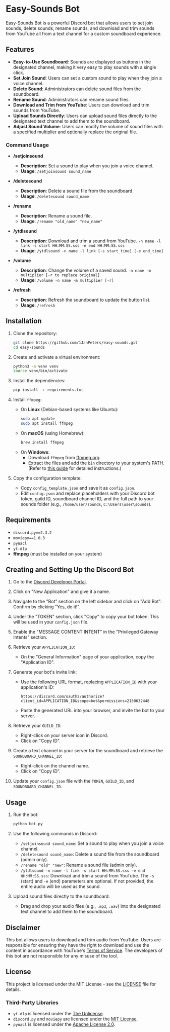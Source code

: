 # Easy-Sounds Bot

Easy-Sounds Bot is a powerful Discord bot that allows users to set join sounds, delete sounds, rename sounds, and download and trim sounds from YouTube all from a text channel for a custom soundboard experience.

## Features

- **Easy-to-Use Soundboard**: Sounds are displayed as buttons in the designated channel, making it very easy to play sounds with a single click.
- **Set Join Sound**: Users can set a custom sound to play when they join a voice channel.
- **Delete Sound**: Administrators can delete sound files from the soundboard.
- **Rename Sound**: Administrators can rename sound files.
- **Download and Trim from YouTube**: Users can download and trim sounds from YouTube.
- **Upload Sounds Directly**: Users can upload sound files directly to the designated text channel to add them to the soundboard.
- **Adjust Sound Volume**: Users can modify the volume of sound files with a specified multiplier and optionally replace the original file.

### Command Usage

- **/setjoinsound**
  - **Description**: Set a sound to play when you join a voice channel.
  - **Usage**: `/setjoinsound sound_name`

- **/deletesound**
  - **Description**: Delete a sound file from the soundboard.
  - **Usage**: `/deletesound sound_name`

- **/rename**
  - **Description**: Rename a sound file.
  - **Usage**: `/rename "old_name" "new_name"`

- **/ytdlsound**
  - **Description**: Download and trim a sound from YouTube. `-n name -l link -s start HH:MM:SS.sss -e end HH:MM:SS.sss`
  - **Usage**: `/ytdlsound -n name -l link [-s start_time] [-e end_time]`

- **/volume**
  - **Description**: Change the volume of a saved sound. `-n name -m multiplier [-r to replace original]`
  - **Usage**: `/volume -n name -m multiplier [-r]`

- **/refresh**
  - **Description**: Refresh the soundboard to update the button list.
  - **Usage**: `/refresh`


## Installation

1. Clone the repository:
    ```sh
    git clone https://github.com/1JanPeters/easy-sounds.git
    cd easy-sounds
    ```

2. Create and activate a virtual environment:
    ```sh
    python3 -m venv venv
    source venv/bin/activate
    ```

3. Install the dependencies:
    ```sh
    pip install -r requirements.txt
    ```

4. Install `ffmpeg`:
    - On **Linux** (Debian-based systems like Ubuntu):
        ```sh
        sudo apt update
        sudo apt install ffmpeg
        ```
    - On **macOS** (using Homebrew):
        ```sh
        brew install ffmpeg
        ```
    - On **Windows**:
        - Download `ffmpeg` from [ffmpeg.org](https://ffmpeg.org/download.html).
        - Extract the files and add the `bin` directory to your system's PATH. (Refer to [this guide](https://www.geeksforgeeks.org/how-to-install-ffmpeg-on-windows/) for detailed instructions.)

4. Copy the configuration template:
    - Copy `config_template.json` and save it as `config.json`.
    - Edit `config.json` and replace placeholders with your Discord bot token, guild ID, soundboard channel ID, and the full path to your sounds folder (e.g., `/home/user/sounds`, `C:\Users\user\sounds`).


## Requirements

- `discord.py==2.3.2`
- `moviepy==1.0.3`
- `pynacl`
- `yt-dlp`
- **ffmpeg** (must be installed on your system)


## Creating and Setting Up the Discord Bot

1. Go to the [Discord Developer Portal](https://discord.com/developers/applications).

2. Click on "New Application" and give it a name.

3. Navigate to the "Bot" section on the left sidebar and click on "Add Bot". Confirm by clicking "Yes, do it!".

4. Under the "TOKEN" section, click "Copy" to copy your bot token. This will be used in your `config.json` file.

5. Enable the "MESSAGE CONTENT INTENT" in the "Privileged Gateway Intents" section.

6. Retrieve your `APPLICATION_ID`:
    - On the "General Information" page of your application, copy the "Application ID".

7. Generate your bot's invite link:
    - Use the following URL format, replacing `APPLICATION_ID` with your application's ID:
      ```
      https://discord.com/oauth2/authorize?client_id=APPLICATION_ID&scope=bot&permissions=2150632448
      ```
    - Paste the generated URL into your browser, and invite the bot to your server.

8. Retrieve your `GUILD_ID`:
    - Right-click on your server icon in Discord.
    - Click on "Copy ID".

9. Create a text channel in your server for the soundboard and retrieve the `SOUNDBOARD_CHANNEL_ID`:
    - Right-click on the channel name.
    - Click on "Copy ID".

10. Update your `config.json` file with the `TOKEN`, `GUILD_ID`, and `SOUNDBOARD_CHANNEL_ID`.

## Usage

1. Run the bot:
    ```sh
    python bot.py
    ```

2. Use the following commands in Discord:
    - `/setjoinsound sound_name`: Set a sound to play when you join a voice channel.
    - `/deletesound sound_name`: Delete a sound file from the soundboard (admin only).
    - `/rename "old" "new"`: Rename a sound file (admin only).
    - `/ytdlsound -n name -l link -s start HH:MM:SS.sss -e end HH:MM:SS.sss`: Download and trim a sound from YouTube. The `-s` (start) and `-e` (end) parameters are optional. If not provided, the entire audio will be used as the sound.

3. Upload sound files directly to the soundboard:
    - Drag and drop your audio files (e.g., `.mp3`, `.wav`) into the designated text channel to add them to the soundboard.

## Disclaimer

This bot allows users to download and trim audio from YouTube. Users are responsible for ensuring they have the right to download and use the content in accordance with YouTube's [Terms of Service](https://www.youtube.com/static?template=terms). The developers of this bot are not responsible for any misuse of the tool.

## License

This project is licensed under the MIT License - see the [LICENSE](LICENSE) file for details.

### Third-Party Libraries

- `yt-dlp` is licensed under the [The Unlicense](https://opensource.org/licenses/Unlicense).
- `discord.py` and `moviepy` are licensed under the [MIT License](https://opensource.org/licenses/MIT).
- `pynacl` is licensed under the [Apache License 2.0](https://opensource.org/licenses/Apache-2.0).